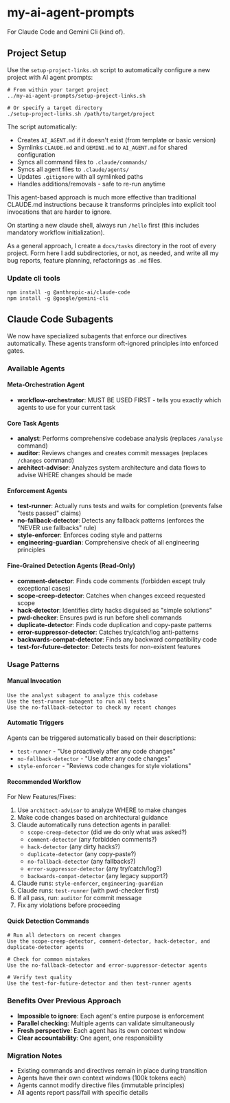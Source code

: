 # my-ai-agent-prompts

For Claude Code and Gemini Cli (kind of).

## Project Setup

Use the `setup-project-links.sh` script to automatically configure a new project with AI agent prompts:

```shell
# From within your target project
../my-ai-agent-prompts/setup-project-links.sh

# Or specify a target directory
./setup-project-links.sh /path/to/target/project
```

The script automatically:
- Creates `AI_AGENT.md` if it doesn't exist (from template or basic version)
- Symlinks `CLAUDE.md` and `GEMINI.md` to `AI_AGENT.md` for shared configuration
- Syncs all command files to `.claude/commands/`
- Syncs all agent files to `.claude/agents/`
- Updates `.gitignore` with all symlinked paths
- Handles additions/removals - safe to re-run anytime

This agent-based approach is much more effective than traditional CLAUDE.md instructions because it transforms principles into explicit tool invocations that are harder to ignore.

On starting a new claude shell, always run `/hello` first (this includes mandatory workflow initialization).

As a general approach, I create a `docs/tasks` directory in the root of every project.  Form here I add subdirectories, or not, as needed, and write all my bug reports, feature planning, refactorings as `.md` files. 

### Update cli tools

```shell
npm install -g @anthropic-ai/claude-code
npm install -g @google/gemini-cli
```

## Claude Code Subagents

We now have specialized subagents that enforce our directives automatically. These agents transform oft-ignored principles into enforced gates.

### Available Agents

#### Meta-Orchestration Agent
- **workflow-orchestrator**: MUST BE USED FIRST - tells you exactly which agents to use for your current task

#### Core Task Agents
- **analyst**: Performs comprehensive codebase analysis (replaces `/analyse` command)
- **auditor**: Reviews changes and creates commit messages (replaces `/changes` command)
- **architect-advisor**: Analyzes system architecture and data flows to advise WHERE changes should be made

#### Enforcement Agents  
- **test-runner**: Actually runs tests and waits for completion (prevents false "tests passed" claims)
- **no-fallback-detector**: Detects any fallback patterns (enforces the "NEVER use fallbacks" rule)
- **style-enforcer**: Enforces coding style and patterns
- **engineering-guardian**: Comprehensive check of all engineering principles

#### Fine-Grained Detection Agents (Read-Only)
- **comment-detector**: Finds code comments (forbidden except truly exceptional cases)
- **scope-creep-detector**: Catches when changes exceed requested scope
- **hack-detector**: Identifies dirty hacks disguised as "simple solutions"
- **pwd-checker**: Ensures pwd is run before shell commands
- **duplicate-detector**: Finds code duplication and copy-paste patterns
- **error-suppressor-detector**: Catches try/catch/log anti-patterns
- **backwards-compat-detector**: Finds any backward compatibility code
- **test-for-future-detector**: Detects tests for non-existent features

### Usage Patterns

#### Manual Invocation
```
Use the analyst subagent to analyze this codebase
Use the test-runner subagent to run all tests
Use the no-fallback-detector to check my recent changes
```

#### Automatic Triggers
Agents can be triggered automatically based on their descriptions:
- `test-runner` - "Use proactively after any code changes"
- `no-fallback-detector` - "Use after any code changes"
- `style-enforcer` - "Reviews code changes for style violations"

#### Recommended Workflow

For New Features/Fixes:
1. Use `architect-advisor` to analyze WHERE to make changes
2. Make code changes based on architectural guidance
3. Claude automatically runs detection agents in parallel:
   - `scope-creep-detector` (did we do only what was asked?)
   - `comment-detector` (any forbidden comments?)
   - `hack-detector` (any dirty hacks?)
   - `duplicate-detector` (any copy-paste?)
   - `no-fallback-detector` (any fallbacks?)
   - `error-suppressor-detector` (any try/catch/log?)
   - `backwards-compat-detector` (any legacy support?)
4. Claude runs: `style-enforcer`, `engineering-guardian`
5. Claude runs: `test-runner` (with pwd-checker first)
6. If all pass, run: `auditor` for commit message
7. Fix any violations before proceeding

#### Quick Detection Commands
```
# Run all detectors on recent changes
Use the scope-creep-detector, comment-detector, hack-detector, and duplicate-detector agents

# Check for common mistakes
Use the no-fallback-detector and error-suppressor-detector agents

# Verify test quality
Use the test-for-future-detector and then test-runner agents
```

### Benefits Over Previous Approach
- **Impossible to ignore**: Each agent's entire purpose is enforcement
- **Parallel checking**: Multiple agents can validate simultaneously  
- **Fresh perspective**: Each agent has its own context window
- **Clear accountability**: One agent, one responsibility

### Migration Notes
- Existing commands and directives remain in place during transition
- Agents have their own context windows (100k tokens each)
- Agents cannot modify directive files (immutable principles)
- All agents report pass/fail with specific details